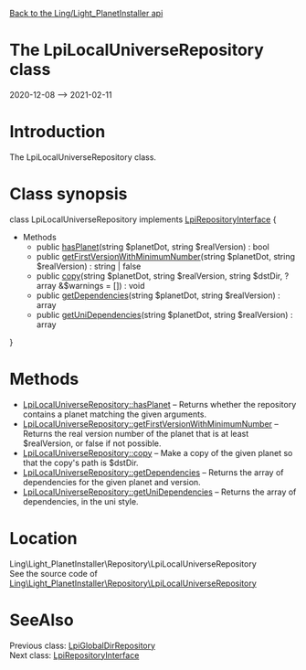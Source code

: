 [Back to the Ling/Light_PlanetInstaller api](https://github.com/lingtalfi/Light_PlanetInstaller/blob/master/doc/api/Ling/Light_PlanetInstaller.md)



The LpiLocalUniverseRepository class
================
2020-12-08 --> 2021-02-11






Introduction
============

The LpiLocalUniverseRepository class.



Class synopsis
==============


class <span class="pl-k">LpiLocalUniverseRepository</span> implements [LpiRepositoryInterface](https://github.com/lingtalfi/Light_PlanetInstaller/blob/master/doc/api/Ling/Light_PlanetInstaller/Repository/LpiRepositoryInterface.md) {

- Methods
    - public [hasPlanet](https://github.com/lingtalfi/Light_PlanetInstaller/blob/master/doc/api/Ling/Light_PlanetInstaller/Repository/LpiLocalUniverseRepository/hasPlanet.md)(string $planetDot, string $realVersion) : bool
    - public [getFirstVersionWithMinimumNumber](https://github.com/lingtalfi/Light_PlanetInstaller/blob/master/doc/api/Ling/Light_PlanetInstaller/Repository/LpiLocalUniverseRepository/getFirstVersionWithMinimumNumber.md)(string $planetDot, string $realVersion) : string | false
    - public [copy](https://github.com/lingtalfi/Light_PlanetInstaller/blob/master/doc/api/Ling/Light_PlanetInstaller/Repository/LpiLocalUniverseRepository/copy.md)(string $planetDot, string $realVersion, string $dstDir, ?array &$warnings = []) : void
    - public [getDependencies](https://github.com/lingtalfi/Light_PlanetInstaller/blob/master/doc/api/Ling/Light_PlanetInstaller/Repository/LpiLocalUniverseRepository/getDependencies.md)(string $planetDot, string $realVersion) : array
    - public [getUniDependencies](https://github.com/lingtalfi/Light_PlanetInstaller/blob/master/doc/api/Ling/Light_PlanetInstaller/Repository/LpiLocalUniverseRepository/getUniDependencies.md)(string $planetDot, string $realVersion) : array

}






Methods
==============

- [LpiLocalUniverseRepository::hasPlanet](https://github.com/lingtalfi/Light_PlanetInstaller/blob/master/doc/api/Ling/Light_PlanetInstaller/Repository/LpiLocalUniverseRepository/hasPlanet.md) &ndash; Returns whether the repository contains a planet matching the given arguments.
- [LpiLocalUniverseRepository::getFirstVersionWithMinimumNumber](https://github.com/lingtalfi/Light_PlanetInstaller/blob/master/doc/api/Ling/Light_PlanetInstaller/Repository/LpiLocalUniverseRepository/getFirstVersionWithMinimumNumber.md) &ndash; Returns the real version number of the planet that is at least $realVersion, or false if not possible.
- [LpiLocalUniverseRepository::copy](https://github.com/lingtalfi/Light_PlanetInstaller/blob/master/doc/api/Ling/Light_PlanetInstaller/Repository/LpiLocalUniverseRepository/copy.md) &ndash; Make a copy of the given planet so that the copy's path is $dstDir.
- [LpiLocalUniverseRepository::getDependencies](https://github.com/lingtalfi/Light_PlanetInstaller/blob/master/doc/api/Ling/Light_PlanetInstaller/Repository/LpiLocalUniverseRepository/getDependencies.md) &ndash; Returns the array of dependencies for the given planet and version.
- [LpiLocalUniverseRepository::getUniDependencies](https://github.com/lingtalfi/Light_PlanetInstaller/blob/master/doc/api/Ling/Light_PlanetInstaller/Repository/LpiLocalUniverseRepository/getUniDependencies.md) &ndash; Returns the array of dependencies, in the uni style.





Location
=============
Ling\Light_PlanetInstaller\Repository\LpiLocalUniverseRepository<br>
See the source code of [Ling\Light_PlanetInstaller\Repository\LpiLocalUniverseRepository](https://github.com/lingtalfi/Light_PlanetInstaller/blob/master/Repository/LpiLocalUniverseRepository.php)



SeeAlso
==============
Previous class: [LpiGlobalDirRepository](https://github.com/lingtalfi/Light_PlanetInstaller/blob/master/doc/api/Ling/Light_PlanetInstaller/Repository/LpiGlobalDirRepository.md)<br>Next class: [LpiRepositoryInterface](https://github.com/lingtalfi/Light_PlanetInstaller/blob/master/doc/api/Ling/Light_PlanetInstaller/Repository/LpiRepositoryInterface.md)<br>
